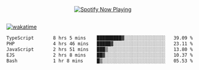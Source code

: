 

<p align="center">
  <a href="https://open.spotify.com/user/31ljmyymhthokwewwcd6dsdmvprm" target="_blank"><img src="https://novatorem-psi-rosy.vercel.app/api/spotify" alt="Spotify Now Playing"/></a>
</p>

##

[![wakatime](https://wakatime.com/badge/user/87646243-158a-4241-a3cb-668e1fa2dbb8.svg)](https://wakatime.com/@87646243-158a-4241-a3cb-668e1fa2dbb8)
<!--START_SECTION:waka-->

```txt
TypeScript       8 hrs 5 mins    █████████▓░░░░░░░░░░░░░░░   39.09 %
PHP              4 hrs 46 mins   █████▓░░░░░░░░░░░░░░░░░░░   23.11 %
JavaScript       2 hrs 51 mins   ███▒░░░░░░░░░░░░░░░░░░░░░   13.80 %
EJS              2 hrs 8 mins    ██▓░░░░░░░░░░░░░░░░░░░░░░   10.37 %
Bash             1 hr 8 mins     █▒░░░░░░░░░░░░░░░░░░░░░░░   05.53 %
```

<!--END_SECTION:waka-->
